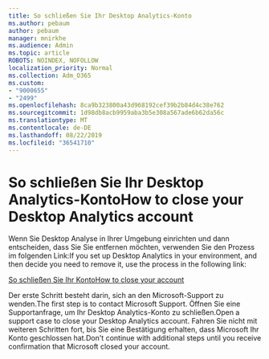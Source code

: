 ```yaml
---
title: So schließen Sie Ihr Desktop Analytics-Konto
ms.author: pebaum
author: pebaum
manager: mnirkhe
ms.audience: Admin
ms.topic: article
ROBOTS: NOINDEX, NOFOLLOW
localization_priority: Normal
ms.collection: Adm_O365
ms.custom:
- "9000655"
- "2499"
ms.openlocfilehash: 8ca9b323800a43d968192cef39b2b84d4c38e762
ms.sourcegitcommit: 1d98db8acb9959aba3b5e308a567ade6b62da56c
ms.translationtype: MT
ms.contentlocale: de-DE
ms.lasthandoff: 08/22/2019
ms.locfileid: "36541710"
---
```

# <a name="how-to-close-your-desktop-analytics-account"></a><span data-ttu-id="d9bf1-102">So schließen Sie Ihr Desktop Analytics-Konto</span><span class="sxs-lookup"><span data-stu-id="d9bf1-102">How to close your Desktop Analytics account</span></span>

<span data-ttu-id="d9bf1-103">Wenn Sie Desktop Analyse in Ihrer Umgebung einrichten und dann entscheiden, dass Sie Sie entfernen möchten, verwenden Sie den Prozess im folgenden Link:</span><span class="sxs-lookup"><span data-stu-id="d9bf1-103">If you set up Desktop Analytics in your environment, and then decide you need to remove it, use the process in the following link:</span></span>

[<span data-ttu-id="d9bf1-104">So schließen Sie Ihr Konto</span><span class="sxs-lookup"><span data-stu-id="d9bf1-104">How to close your account</span></span>](https://docs.microsoft.com/sccm/desktop-analytics/account-close)

<span data-ttu-id="d9bf1-105">Der erste Schritt besteht darin, sich an den Microsoft-Support zu wenden.</span><span class="sxs-lookup"><span data-stu-id="d9bf1-105">The first step is to contact Microsoft Support.</span></span> <span data-ttu-id="d9bf1-106">Öffnen Sie eine Supportanfrage, um Ihr Desktop Analytics-Konto zu schließen.</span><span class="sxs-lookup"><span data-stu-id="d9bf1-106">Open a support case to close your Desktop Analytics account.</span></span> <span data-ttu-id="d9bf1-107">Fahren Sie nicht mit weiteren Schritten fort, bis Sie eine Bestätigung erhalten, dass Microsoft Ihr Konto geschlossen hat.</span><span class="sxs-lookup"><span data-stu-id="d9bf1-107">Don't continue with additional steps until you receive confirmation that Microsoft closed your account.</span></span>